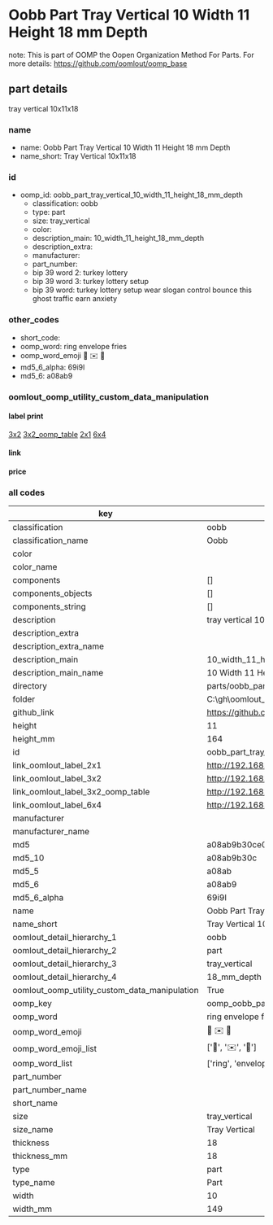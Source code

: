 # Oobb Part Tray Vertical 10 Width 11 Height 18 mm Depth  

note: This is part of OOMP the Oopen Organization Method For Parts. For more details: https://github.com/oomlout/oomp_base

##  part details
  



tray vertical 10x11x18



### name
* name: Oobb Part Tray Vertical 10 Width 11 Height 18 mm Depth
* name_short: Tray Vertical 10x11x18 
### id
* oomp_id: oobb_part_tray_vertical_10_width_11_height_18_mm_depth
  * classification: oobb
  * type: part
  * size: tray_vertical
  * color: 
  * description_main: 10_width_11_height_18_mm_depth
  * description_extra: 
  * manufacturer: 
  * part_number: 
  * bip 39 word 2: turkey lottery
  * bip 39 word 3: turkey lottery setup
  * bip 39 word: turkey lottery setup wear slogan control bounce this ghost traffic earn anxiety

### other_codes
* short_code: 
* oomp_word: ring envelope fries
* oomp_word_emoji :ring: :envelope: :fries:
* md5_6_alpha: 69i9l
* md5_6: a08ab9






### oomlout_oomp_utility_custom_data_manipulation
#### label print
[3x2](http://192.168.1.245:1112/?label=oomp%2069i9l)
[3x2_oomp_table](http://192.168.1.108:1112/?label=oomp%2069i9l)
[2x1](http://192.168.1.242:1112/?label=oomp%2069i9l)
[6x4](http://192.168.1.55:1112/?label=oomp%2069i9l)    

#### link

                              

#### price







### all codes 
| key | value |  
| --- | --- |  
| classification | oobb |  
| classification_name | Oobb |  
| color |  |  
| color_name |  |  
| components | [] |  
| components_objects | [] |  
| components_string | [] |  
| description | tray vertical 10x11x18 |  
| description_extra |  |  
| description_extra_name |  |  
| description_main | 10_width_11_height_18_mm_depth |  
| description_main_name | 10 Width 11 Height 18 mm Depth |  
| directory | parts/oobb_part_tray_vertical_10_width_11_height_18_mm_depth |  
| folder | C:\gh\oomlout_oobb_version_4_generated_parts\parts\oobb_part_tray_vertical_10_width_11_height_18_mm_depth |  
| github_link | https://github.com/oomlout/oomlout_oomp_part_src/tree/main/parts/oobb_part_tray_vertical_10_width_11_height_18_mm_depth |  
| height | 11 |  
| height_mm | 164 |  
| id | oobb_part_tray_vertical_10_width_11_height_18_mm_depth |  
| link_oomlout_label_2x1 | http://192.168.1.242:1112/?label=oomp%2069i9l |  
| link_oomlout_label_3x2 | http://192.168.1.245:1112/?label=oomp%2069i9l |  
| link_oomlout_label_3x2_oomp_table | http://192.168.1.108:1112/?label=oomp%2069i9l |  
| link_oomlout_label_6x4 | http://192.168.1.55:1112/?label=oomp%2069i9l |  
| manufacturer |  |  
| manufacturer_name |  |  
| md5 | a08ab9b30ce0c34cbde5ff8789210755 |  
| md5_10 | a08ab9b30c |  
| md5_5 | a08ab |  
| md5_6 | a08ab9 |  
| md5_6_alpha | 69i9l |  
| name | Oobb Part Tray Vertical 10 Width 11 Height 18 mm Depth |  
| name_short | Tray Vertical 10x11x18  |  
| oomlout_detail_hierarchy_1 | oobb |  
| oomlout_detail_hierarchy_2 | part |  
| oomlout_detail_hierarchy_3 | tray_vertical |  
| oomlout_detail_hierarchy_4 | 18_mm_depth |  
| oomlout_oomp_utility_custom_data_manipulation | True |  
| oomp_key | oomp_oobb_part_tray_vertical_10_width_11_height_18_mm_depth |  
| oomp_word | ring envelope fries |  
| oomp_word_emoji | :ring: :envelope: :fries: |  
| oomp_word_emoji_list | [':ring:', ':envelope:', ':fries:'] |  
| oomp_word_list | ['ring', 'envelope', 'fries'] |  
| part_number |  |  
| part_number_name |  |  
| short_name |  |  
| size | tray_vertical |  
| size_name | Tray Vertical |  
| thickness | 18 |  
| thickness_mm | 18 |  
| type | part |  
| type_name | Part |  
| width | 10 |  
| width_mm | 149 |  
